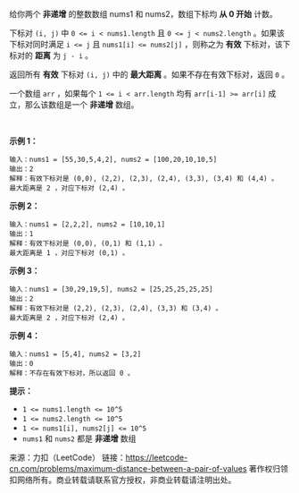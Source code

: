 给你两个 **非递增** 的整数数组 nums1​​​​​​ 和 nums2​​​​​​ ，数组下标均 **从 0 开始** 计数。

下标对 ```(i, j)``` 中 ```0 <= i < nums1.length``` 且 ```0 <= j < nums2.length``` 。如果该下标对同时满足 ```i <= j``` 且 ```nums1[i] <= nums2[j]``` ，则称之为 **有效** 下标对，该下标对的 **距离** 为 ```j - i​​``` 。​​

返回所有 **有效** 下标对 ```(i, j)``` 中的 **最大距离** 。如果不存在有效下标对，返回 ```0``` 。

一个数组 ```arr``` ，如果每个 ```1 <= i < arr.length``` 均有 ```arr[i-1] >= arr[i]``` 成立，那么该数组是一个 **非递增** 数组。

 

**示例 1：**
```
输入：nums1 = [55,30,5,4,2], nums2 = [100,20,10,10,5]
输出：2
解释：有效下标对是 (0,0), (2,2), (2,3), (2,4), (3,3), (3,4) 和 (4,4) 。
最大距离是 2 ，对应下标对 (2,4) 。
```
**示例 2：**
```
输入：nums1 = [2,2,2], nums2 = [10,10,1]
输出：1
解释：有效下标对是 (0,0), (0,1) 和 (1,1) 。
最大距离是 1 ，对应下标对 (0,1) 。
```
**示例 3：**
```
输入：nums1 = [30,29,19,5], nums2 = [25,25,25,25,25]
输出：2
解释：有效下标对是 (2,2), (2,3), (2,4), (3,3) 和 (3,4) 。
最大距离是 2 ，对应下标对 (2,4) 。
```
**示例 4：**
```
输入：nums1 = [5,4], nums2 = [3,2]
输出：0
解释：不存在有效下标对，所以返回 0 。
```

**提示：**

* ```1 <= nums1.length <= 10^5```
* ```1 <= nums2.length <= 10^5```
* ```1 <= nums1[i], nums2[j] <= 10^5```
* ```nums1``` 和 ```nums2``` 都是 **非递增** 数组

来源：力扣（LeetCode）
链接：https://leetcode-cn.com/problems/maximum-distance-between-a-pair-of-values
著作权归领扣网络所有。商业转载请联系官方授权，非商业转载请注明出处。